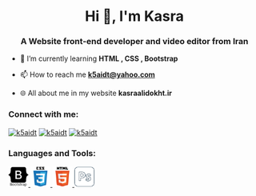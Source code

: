 <h1 align="center">Hi 👋, I'm Kasra</h1>
<h3 align="center">A Website front-end developer and video editor from Iran</h3>

- 🌱 I’m currently learning **HTML , CSS , Bootstrap**

- 📫 How to reach me **k5aidt@yahoo.com**

- 🌐 All about me in my website **kasraalidokht.ir**

<h3 align="left">Connect with me:</h3>
<p align="left">
<a href="https://twitter.com/k5aidt" target="blank"><img align="center" src="https://raw.githubusercontent.com/rahuldkjain/github-profile-readme-generator/master/src/images/icons/Social/twitter.svg" alt="k5aidt" height="30" width="40" /></a>
<a href="https://instagram.com/k5aidt" target="blank"><img align="center" src="https://raw.githubusercontent.com/rahuldkjain/github-profile-readme-generator/master/src/images/icons/Social/instagram.svg" alt="k5aidt" height="30" width="40" /></a>
<a href="https://www.youtube.com/c/k5aidt" target="blank"><img align="center" src="https://raw.githubusercontent.com/rahuldkjain/github-profile-readme-generator/master/src/images/icons/Social/youtube.svg" alt="k5aidt" height="30" width="40" /></a>
</p>

<h3 align="left">Languages and Tools:</h3>
<p align="left"> <a href="https://getbootstrap.com" target="_blank" rel="noreferrer"> <img src="https://raw.githubusercontent.com/devicons/devicon/master/icons/bootstrap/bootstrap-plain-wordmark.svg" alt="bootstrap" width="40" height="40"/> </a> <a href="https://www.w3schools.com/css/" target="_blank" rel="noreferrer"> <img src="https://raw.githubusercontent.com/devicons/devicon/master/icons/css3/css3-original-wordmark.svg" alt="css3" width="40" height="40"/> </a> <a href="https://www.w3.org/html/" target="_blank" rel="noreferrer"> <img src="https://raw.githubusercontent.com/devicons/devicon/master/icons/html5/html5-original-wordmark.svg" alt="html5" width="40" height="40"/> </a> <a href="https://www.photoshop.com/en" target="_blank" rel="noreferrer"> <img src="https://raw.githubusercontent.com/devicons/devicon/master/icons/photoshop/photoshop-line.svg" alt="photoshop" width="40" height="40"/> </a> </p>

